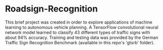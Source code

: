 # Roadsign-Recognition
This brief project was created in order to explore applications of machine learning to autonomous vehicle planning. A TensorFlow convolutional neural network model learned to classify 43 different types of traffic signs with about 94% accuracy. Training and testing data was provided by the German Traffic Sign Recognition Benchmark (available in this repo's 'gtsrb' folder).
